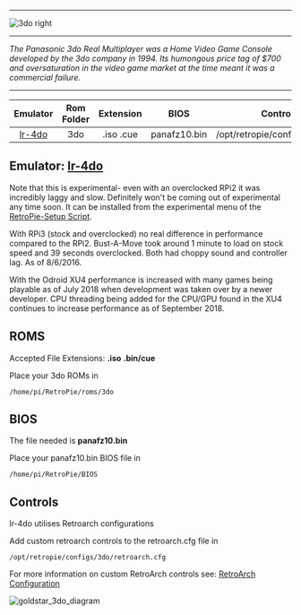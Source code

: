 ***

![3do right](https://cloud.githubusercontent.com/assets/10035308/12186059/8d7ec76a-b55c-11e5-9231-b0c561de271c.png)

***
_The Panasonic 3do Real Multiplayer was a Home Video Game Console developed by the 3do company in 1994. Its humongous price tag of $700 and oversaturation in the video game market at the time meant it was a commercial failure._

***

| Emulator | Rom Folder | Extension | BIOS |  Controller Config |
| :---: | :---: | :---: | :---: | :---: |
| [lr-4do](https://github.com/libretro/4do-libretro) | 3do  | .iso .cue | panafz10.bin | /opt/retropie/configs/3do/retroarch.cfg |

## Emulator: [lr-4do](https://github.com/libretro/4do-libretro)

Note that this is experimental- even with an overclocked RPi2 it was incredibly laggy and slow. Definitely won't be coming out of experimental any time soon. It can be installed from the experimental menu of the [RetroPie-Setup Script](Updating-RetroPie#using-the-retropie-setup-script).

With RPi3 (stock and overclocked) no real difference in performance compared to the RPi2. Bust-A-Move took around 1 minute to load on stock speed and 39 seconds overclocked. Both had choppy sound and controller lag. As of 8/6/2016.

With the Odroid XU4 performance is increased with many games being playable as of July 2018 when development was taken over by a newer developer. CPU threading being added for the CPU/GPU found in the XU4 continues to increase performance as of September 2018.

## ROMS
Accepted File Extensions: **.iso** **.bin/cue**

Place your 3do ROMs in
```
/home/pi/RetroPie/roms/3do
```
## BIOS

The file needed is **panafz10.bin**

Place your panafz10.bin BIOS file in
```
/home/pi/RetroPie/BIOS
```
## Controls

lr-4do utilises Retroarch configurations

Add custom retroarch controls to the retroarch.cfg file in
```shell
/opt/retropie/configs/3do/retroarch.cfg
```
For more information on custom RetroArch controls see: [RetroArch Configuration](RetroArch-Configuration)

![goldstar_3do_diagram](https://cloud.githubusercontent.com/assets/10035308/16599643/7f450bd6-42c0-11e6-84d7-9cc0944e7b01.png)